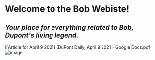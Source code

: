 # Welcome to the Bob Webiste! 

## *Your place for everything related to Bob, Dupont's living legend.* 

![Article for April 9 2021] (DuPont Daily, April 9 2021 - Google Docs.pdf![image](https://user-images.githubusercontent.com/74977600/114316942-9b001300-9aba-11eb-8790-bf3dc35a68e3.png)
